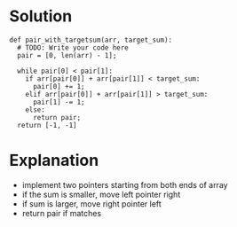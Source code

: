 # Solution
```
def pair_with_targetsum(arr, target_sum):
  # TODO: Write your code here
  pair = [0, len(arr) - 1];

  while pair[0] < pair[1]:
    if arr[pair[0]] + arr[pair[1]] < target_sum:
      pair[0] += 1;
    elif arr[pair[0]] + arr[pair[1]] > target_sum:
      pair[1] -= 1;
    else:
      return pair;
  return [-1, -1]

```
# Explanation
- implement two pointers starting from both ends of array
- if the sum is smaller, move left pointer right
- if sum is larger, move right pointer left
- return pair if matches

